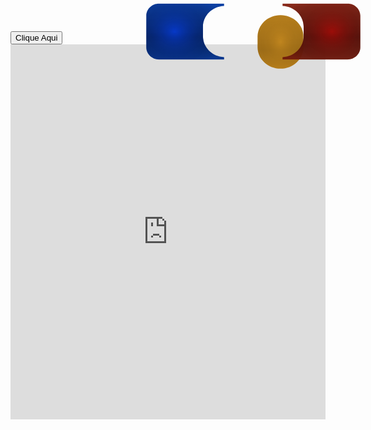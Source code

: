 <body>
    <div class="container container--e4e6f desktop--91c23 canAnimate--65387 folded--c13e3">
        <div class="betSpot--52675 desktop--e854c Player--4a71b" data-role="bacbo-bet-spot-Player" style="width: 300px;height: 216px;left: 445px;top: 1px;position: absolute;">
            <div class="fullSize--e8338">
                <svg class="svg--8874e disabled--fb72a" width="300" height="228" viewBox="0 0 300 228" fill="none" xmlns="http://www.w3.org/2000/svg" style="--animationDuration: 3992.8ms;transform: scaleY(0.947368);width: 125px;top: 2px;position: relative;">
                    <defs>
                        <linearGradient id="svg-background-linear-gradient-Player-7" x1="-28.56" y1="0" x2="-28.56" y2="271.41" gradientUnits="userSpaceOnUse">
                            <stop stop-opacity="0.01"></stop>
                            <stop offset="0.5" stop-opacity="0.39"></stop>
                            <stop offset="1" stop-opacity="0.01"></stop>
                        </linearGradient>
                        <radialGradient id="svg-background-radial-gradient-Player-7" cx="0" cy="0" r="1" gradientUnits="userSpaceOnUse" gradientTransform="translate(109 114) scale(191 166.1)">
                            <stop offset="0.001" stop-color="#0540FF" stop-opacity="0.6" class="stopOpacityTransition--b1081"></stop>
                            <stop offset="1" stop-opacity="0.01"></stop>
                        </radialGradient>
                    </defs>
                    <path fill-rule="evenodd" clip-rule="evenodd" d="M0.75 50C0.75 22.8 22.8 0.75 50 0.75H299.25V10.3315C254.184 12.294 218.25 49.4505 218.25 95V133C218.25 178.55 254.184 215.706 299.25 217.669V227.25H50C22.8 227.25 0.75 205.2 0.75 178V50Z" fill="#0038A5" class="fillTransition--4e193" fill-opacity="0.95"></path>
                    <path fill-rule="evenodd" clip-rule="evenodd" d="M0.75 50C0.75 22.8 22.8 0.75 50 0.75H299.25V10.3315C254.184 12.294 218.25 49.4505 218.25 95V133C218.25 178.55 254.184 215.706 299.25 217.669V227.25H50C22.8 227.25 0.75 205.2 0.75 178V50Z" fill="url(#svg-background-linear-gradient-Player-7)"></path>
                    <path fill-rule="evenodd" clip-rule="evenodd" d="M0.75 50C0.75 22.8 22.8 0.75 50 0.75H299.25V10.3315C254.184 12.294 218.25 49.4505 218.25 95V133C218.25 178.55 254.184 215.706 299.25 217.669V227.25H50C22.8 227.25 0.75 205.2 0.75 178V50Z" fill="url(#svg-background-radial-gradient-Player-7)"></path>
                </svg>
            </div>
            <div class="fullSize--e8338"></div>
        </div>
        <div class="betSpot--52675 desktop--e854c Tie--77c07" data-role="bacbo-bet-spot-Tie" style="width: 156px;top: 21px;height: 182px;left: -92px;position: absolute;">
            <div class="fullSize--e8338">
                <svg class="svg--8874e disabled--fb72a" width="156" height="194" viewBox="0 0 156 194" fill="none" xmlns="http://www.w3.org/2000/svg" style="--animationDuration: 3992.8ms;transform: scaleY(0.938144);position: absolute;width: 74px;top: 0px;left: 715px;">
                    <defs>
                        <linearGradient id="svg-background-linear-gradient-Tie-11" x1="-0.87" y1="-2.16" x2="-0.87" y2="194" gradientUnits="userSpaceOnUse">
                            <stop stop-opacity="0.01"></stop>
                            <stop offset="0.65" stop-opacity="0.16"></stop>
                            <stop offset="1" stop-opacity="0.01"></stop>
                        </linearGradient>
                        <radialGradient id="svg-background-radial-gradient-Tie-11" cx="0" cy="0" r="1" gradientUnits="userSpaceOnUse" gradientTransform="translate(78 97) rotate(180) scale(122.54 161.11)">
                            <stop offset="0.001" stop-color="#CB8D20" stop-opacity="0.5" class="stopOpacityTransition--b1081"></stop>
                            <stop offset="1" stop-opacity="0.01" stop-color="#160D00"></stop>
                        </radialGradient>
                    </defs>
                    <path fill-rule="evenodd" clip-rule="evenodd" d="M78 193.25C35.336 193.25 0.75 158.664 0.75 116V78C0.75 35.336 35.336 0.75 78 0.75C120.664 0.75 155.25 35.336 155.25 78V116C155.25 158.664 120.664 193.25 78 193.25Z" fill="#CC8915" class="fillTransition--4e193" fill-opacity="0.95"></path>
                    <path fill-rule="evenodd" clip-rule="evenodd" d="M78 193.25C35.336 193.25 0.75 158.664 0.75 116V78C0.75 35.336 35.336 0.75 78 0.75C120.664 0.75 155.25 35.336 155.25 78V116C155.25 158.664 120.664 193.25 78 193.25Z" fill="url(#svg-background-linear-gradient-Tie-11)"></path>
                    <path fill-rule="evenodd" clip-rule="evenodd" d="M78 193.25C35.336 193.25 0.75 158.664 0.75 116V78C0.75 35.336 35.336 0.75 78 0.75C120.664 0.75 155.25 35.336 155.25 78V116C155.25 158.664 120.664 193.25 78 193.25Z" fill="url(#svg-background-radial-gradient-Tie-11)"></path>
                </svg>
            </div>
        </div>
        <div class="betSpot--52675 desktop--e854c Banker--80884" data-role="bacbo-bet-spot-Banker" style="position: absolute;width: 308px;height: 259px;top: 21px;left: -107px;">
            <div class="fullSize--e8338">
                <svg class="svg--8874e disabled--fb72a" width="300" height="228" viewBox="0 0 300 228" fill="none" xmlns="http://www.w3.org/2000/svg" style="--animationDuration: 3992.8ms;transform: scaleY(0.947368);position: absolute;top: -18px;width: 125px;left: 770px;">
                    <defs>
                        <linearGradient id="svg-background-linear-gradient-Banker-15" x1="-28.56" y1="0" x2="-28.56" y2="271.41" gradientUnits="userSpaceOnUse">
                            <stop stop-opacity="0.01"></stop>
                            <stop offset="0.5" stop-opacity="0.39"></stop>
                            <stop offset="1" stop-opacity="0.01"></stop>
                        </linearGradient>
                        <radialGradient id="svg-background-radial-gradient-Banker-15" cx="0" cy="0" r="1" gradientUnits="userSpaceOnUse" gradientTransform="translate(190.5 114) rotate(-180) scale(190.5 166.29)">
                            <stop offset="0.001" stop-color="#CB0101" stop-opacity="0.56" class="stopOpacityTransition--b1081"></stop>
                            <stop offset="1" stop-opacity="0.01"></stop>
                        </radialGradient>
                    </defs>
                    <path fill-rule="evenodd" clip-rule="evenodd" d="M250 0.75C277.2 0.75 299.25 22.8 299.25 50V178C299.25 205.2 277.2 227.25 250 227.25H0.75V217.669C45.8164 215.706 81.75 178.55 81.75 133V95C81.75 49.4504 45.8164 12.294 0.75 10.3315V0.75H250Z" fill="#87200F" class="fillTransition--4e193" fill-opacity="0.95"></path>
                    <path fill-rule="evenodd" clip-rule="evenodd" d="M250 0.75C277.2 0.75 299.25 22.8 299.25 50V178C299.25 205.2 277.2 227.25 250 227.25H0.75V217.669C45.8164 215.706 81.75 178.55 81.75 133V95C81.75 49.4504 45.8164 12.294 0.75 10.3315V0.75H250Z" fill="url(#svg-background-linear-gradient-Banker-15)"></path>
                    <path fill-rule="evenodd" clip-rule="evenodd" d="M250 0.75C277.2 0.75 299.25 22.8 299.25 50V178C299.25 205.2 277.2 227.25 250 227.25H0.75V217.669C45.8164 215.706 81.75 178.55 81.75 133V95C81.75 49.4504 45.8164 12.294 0.75 10.3315V0.75H250Z" fill="url(#svg-background-radial-gradient-Banker-15)"></path>
                </svg>
            </div>
            <div class="fullSize--e8338">
                <svg class="svg--3b33e Banker--1a4b5" width="160" height="160" viewBox="0 0 130 130" fill="none" xmlns="http://www.w3.org/2000/svg">
                    <defs>
                        <radialGradient id="hieroglyph_gradient_Banker-16" cx="0" cy="0" r="1" gradientUnits="userSpaceOnUse" gradientTransform="translate(65 59.5) scale(39 49)">
                            <stop stop-color="#5E1006"></stop>
                            <stop offset="1" stop-color="#5E1006" stop-opacity="0.01"></stop>
                        </radialGradient>
                    </defs>
                    <mask id="hieroglyph_mask" maskUnits="userSpaceOnUse" x="0" y="0" width="130" height="130" style="mask-type: alpha;">
                        <rect width="130" height="130" fill="black"></rect>
                    </mask>
                    <g mask="url(#hieroglyph_mask)"></g>
                </svg>
            </div>
        </div>
        <button class="button">Clique Aqui</button>
        <div class="blaze-frame">
            <iframe src="https://blaze.com/pt/games/bac-bo-ao-vivo" title="Frame da Blaze" style="border:none;width:100%;height:600px;"></iframe>
        </div>
    </div>
</body>
